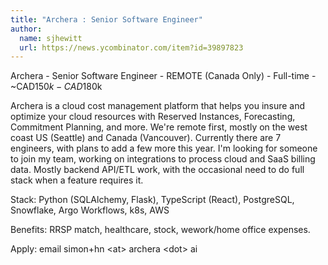 ```yaml
---
title: "Archera : Senior Software Engineer"
author:
  name: sjhewitt
  url: https://news.ycombinator.com/item?id=39897823
---
```

Archera - Senior Software Engineer - REMOTE (Canada Only) - Full-time - ~CAD$150k - CAD$180k

Archera is a cloud cost management platform that helps you insure and optimize your cloud resources with Reserved Instances, Forecasting, Commitment Planning, and more.
We&#x27;re remote first, mostly on the west coast US (Seattle) and Canada (Vancouver). Currently there are 7 engineers, with plans to add a few more this year.
I&#x27;m looking for someone to join my team, working on integrations to process cloud and SaaS billing data. Mostly backend API&#x2F;ETL work, with the occasional need to do full stack when a feature requires it.

Stack: Python (SQLAlchemy, Flask), TypeScript (React), PostgreSQL, Snowflake, Argo Workflows, k8s, AWS

Benefits: RRSP match, healthcare, stock, wework&#x2F;home office expenses.

Apply: email simon+hn &lt;at&gt; archera &lt;dot&gt; ai
